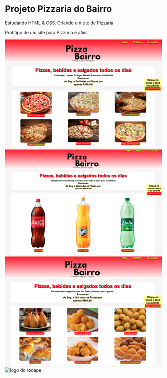 # Projeto Pizzaria do Bairro 
Estudando HTML & CSS. Criando um site de Pizzaria

Protitipo de um site para Pizzaria e afins.

![logo do top](img/Home.png)
![log do center](img/Bebidas.png)
![logo do down](img/Salgados.png)
![logo do rodape](img/Captura%20de%20Tela%202023-03-13%20%C3%A0s%2016.59.23.png)
